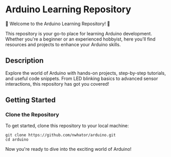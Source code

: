 # Arduino Learning Repository

🚀 Welcome to the Arduino Learning Repository! 🤖

This repository is your go-to place for learning Arduino development. Whether you're a beginner or an experienced hobbyist, here you'll find resources and projects to enhance your Arduino skills.

## Description

Explore the world of Arduino with hands-on projects, step-by-step tutorials, and useful code snippets. From LED blinking basics to advanced sensor interactions, this repository has got you covered!

## Getting Started

### Clone the Repository

To get started, clone this repository to your local machine:

```
git clone https://github.com/nwhator/arduino.git
cd arduino
```
Now you're ready to dive into the exciting world of Arduino!
